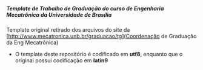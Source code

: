 ##### Template de Trabalho de Graduação do curso de Engenharia Mecatrônica da Universidade de Brasília

Template original retirado dos arquivos do site da [http://www.mecatronica.unb.br/graduacao/tg](Coordenação de Graduação da Eng Mecatrônica)

* O template deste repositório é codificado em **utf8**, enquanto que o original possui codificação em **latin9**
